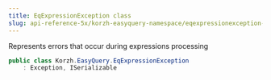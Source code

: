 ```yaml
---
title: EqExpressionException class
slug: api-reference-5x/korzh-easyquery-namespace/eqexpressionexception-class
---
```


Represents errors that occur during expressions processing
```csharp
public class Korzh.EasyQuery.EqExpressionException
    : Exception, ISerializable

```